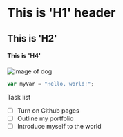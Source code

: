 # This is 'H1' header
## This is 'H2'
#### This is 'H4'

![image of dog](https://images.theconversation.com/files/625049/original/file-20241010-15-95v3ha.jpg?ixlib=rb-4.1.0&rect=4%2C12%2C2679%2C1521&q=20&auto=format&w=320&fit=clip&dpr=2&usm=12&cs=strip)

``` javascript
var myVar = "Hello, world!";
```

Task list
- [ ] Turn on Github pages
- [ ] Outline my portfolio
- [ ] Introduce myself to the world
